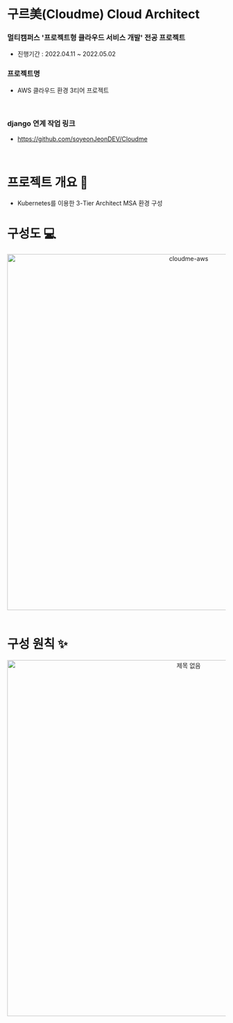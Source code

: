 # 구르美(Cloudme) Cloud Architect 

### 멀티캠퍼스 '프로젝트형 클라우드 서비스 개발' 전공 프로젝트

- 진행기간 : 2022.04.11 ~ 2022.05.02

### 프로젝트명
- AWS 클라우드 환경 3티어 프로젝트

<br />

### django 연계 작업 링크
- https://github.com/soyeonJeonDEV/Cloudme

<br />


# 프로젝트 개요 🔭
- Kubernetes를 이용한 3-Tier Architect MSA 환경 구성


# 구성도 💻
<div align=center>
<img width="821" alt="cloudme-aws" src="https://user-images.githubusercontent.com/79301243/177293436-2901c8c0-d770-4523-a63e-3875c5f2c2d8.png">
</div>

<br />

# 구성 원칙 ✨
<div align=center>
<img width="821" alt="제목 없음" src="https://user-images.githubusercontent.com/79301243/177503345-ca684b68-d4d4-43e6-bf34-4a5a8851d414.png">
</div>

<br />
